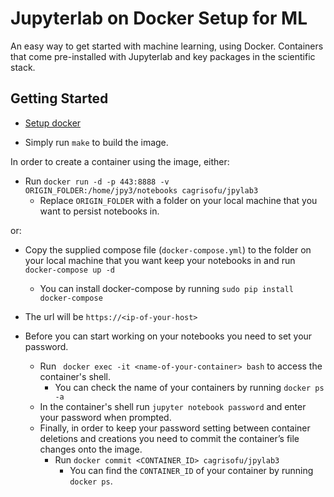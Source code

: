 # Jupyterlab on Docker Setup for ML

An easy way to get started with machine learning, using Docker. Containers that
come pre-installed with Jupyterlab and key packages in the scientific
stack.

## Getting Started

* [Setup docker](https://docs.docker.com/get-started/)

* Simply run `make` to build the image.

In order to create a container using the image, either:

* Run `docker run -d -p 443:8888 -v ORIGIN_FOLDER:/home/jpy3/notebooks cagrisofu/jpylab3`
    * Replace `ORIGIN_FOLDER` with a folder on your local machine that you want to persist notebooks in.

or:

* Copy the supplied compose file (`docker-compose.yml`) to the folder on your local machine  that you want keep your notebooks in and run `docker-compose up -d`
    * You can install docker-compose by running `sudo pip install docker-compose`

* The url will be `https://<ip-of-your-host>`

* Before you can start working on your notebooks you need to set your password.
    * Run ` docker exec -it <name-of-your-container> bash` to access the container's shell.
        * You can check the name of your containers by running `docker ps -a`
    * In the container's shell run `jupyter notebook password` and enter your password when prompted.
    * Finally, in order to keep your password setting between container deletions and creations you need to commit the container’s file changes onto the image.
        * Run `docker commit <CONTAINER_ID> cagrisofu/jpylab3` 
            * You can find the `CONTAINER_ID` of your container by running `docker ps`.
